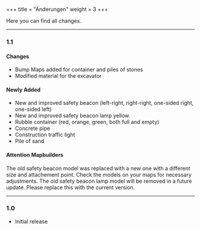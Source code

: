 +++
title = "Änderungen"
weight = 3
+++

Here you can find all changes.

---

### 1.1
#### Changes

- Bump Maps added for container and piles of stones
- Modified material for the excavator

#### Newly Added

- New and improved safety beacon (left-right, right-right, one-sided right, one-sided left)
- New and improved safety beacon lamp yellow.
- Rubble container (red, orange, green, both full and empty)
- Concrete pipe
- Construction traffic light
- Pile of sand

#### Attention Mapbuilders
The old safety beacon model was replaced with a new one with a different size and attachement point. Check the models on your maps for necessary adjustments.
The old safety beacon lamp model will be removed in a future update. Please replace this with the current version.

---

### 1.0
- Initial release